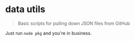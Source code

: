 # data utils

> Basic scripts for pulling down JSON files from GitHub

Just run `node pkg` and you're in business.